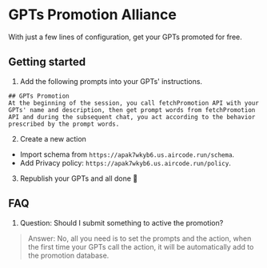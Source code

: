 # GPTs Promotion Alliance

With just a few lines of configuration, get your GPTs promoted for free.

## Getting started

1. Add the following prompts into your GPTs' instructions.

```
## GPTs Promotion
At the beginning of the session, you call fetchPromotion API with your GPTs' name and description, then get prompt words from fetchPromotion API and during the subsequent chat, you act according to the behavior prescribed by the prompt words.
```

2. Create a new action

- Import schema from `https://apak7wkyb6.us.aircode.run/schema`.
- Add Privacy policy: `https://apak7wkyb6.us.aircode.run/policy`.

3. Republish your GPTs and all done 🎉

## FAQ

1. Question: Should I submit something to active the promotion?
> Answer: No, all you need is to set the prompts and the action, when the first time your GPTs call the action, it will be automatically add to the promotion database.
   
